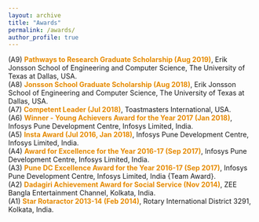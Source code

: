 ```yaml
---
layout: archive
title: "Awards"
permalink: /awards/
author_profile: true
---
```


(A9) <b><font color="#e68a00">Pathways to Research Graduate Scholarship (Aug 2019)</font></b>, Erik Jonsson School of Engineering and Computer Science, The University of Texas at Dallas, USA.<br>
(A8) <b><font color="#e68a00">Jonsson School Graduate Scholarship (Aug 2018)</font></b>, Erik Jonsson School of Engineering and Computer Science, The University of Texas at Dallas, USA.<br>
(A7) <b><font color="#e68a00">Competent Leader (Jul 2018)</font></b>, Toastmasters International, USA.<br>
(A6) <b><font color="#e68a00">Winner - Young Achievers Award for the Year 2017 (Jan 2018)</font></b>, Infosys Pune Development Centre, Infosys Limited, India.<br>
(A5) <b><font color="#e68a00">Insta Award (Jul 2016, Jan 2018)</font></b>, Infosys Pune Development Centre, Infosys Limited, India.<br>
(A4) <b><font color="#e68a00">Award for Excellence for the Year 2016-17 (Sep 2017)</font></b>, Infosys Pune Development Centre, Infosys Limited, India.<br>
(A3) <b><font color="#e68a00">Pune DC Excellence Award for the Year 2016-17 (Sep 2017)</font></b>, Infosys Pune Development Centre, Infosys Limited, India {Team Award}.<br>
(A2) <b><font color="#e68a00">Dadagiri Achievement Award for Social Service (Nov 2014)</font></b>,  ZEE Bangla Entertainment Channel, Kolkata, India.<br>
(A1) <b><font color="#e68a00">Star Rotaractor 2013-14 (Feb 2014)</font></b>, Rotary International District 3291, Kolkata, India. 
